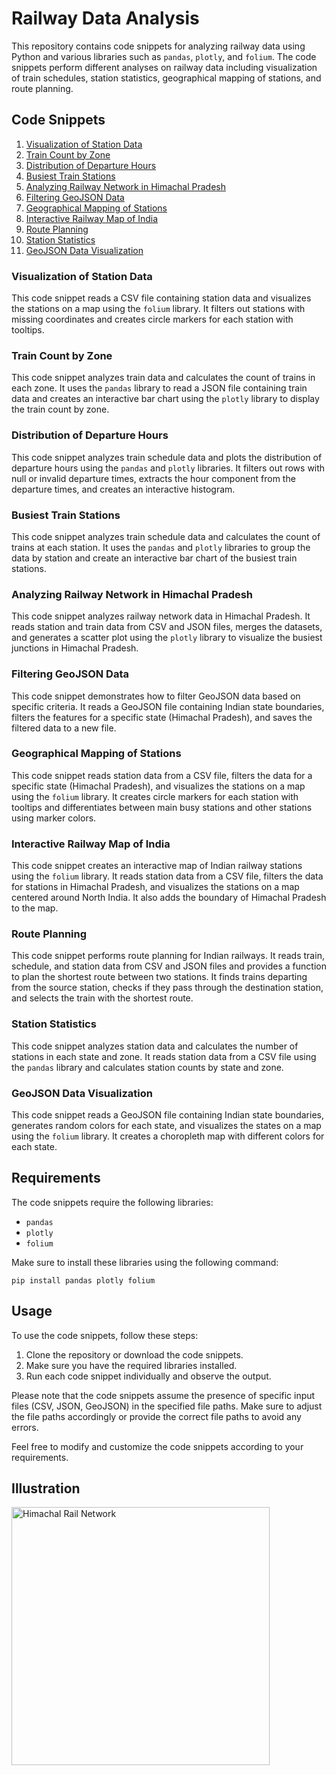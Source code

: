 # Railway Data Analysis

This repository contains code snippets for analyzing railway data using Python and various libraries such as `pandas`, `plotly`, and `folium`. The code snippets perform different analyses on railway data including visualization of train schedules, station statistics, geographical mapping of stations, and route planning.

## Code Snippets

1. [Visualization of Station Data](#visualization-of-station-data)
2. [Train Count by Zone](#train-count-by-zone)
3. [Distribution of Departure Hours](#distribution-of-departure-hours)
4. [Busiest Train Stations](#busiest-train-stations)
5. [Analyzing Railway Network in Himachal Pradesh](#analyzing-railway-network-in-himachal-pradesh)
6. [Filtering GeoJSON Data](#filtering-geojson-data)
7. [Geographical Mapping of Stations](#geographical-mapping-of-stations)
8. [Interactive Railway Map of India](#interactive-railway-map-of-india)
9. [Route Planning](#route-planning)
10. [Station Statistics](#station-statistics)
11. [GeoJSON Data Visualization](#geojson-data-visualization)

### Visualization of Station Data

This code snippet reads a CSV file containing station data and visualizes the stations on a map using the `folium` library. It filters out stations with missing coordinates and creates circle markers for each station with tooltips. 

### Train Count by Zone

This code snippet analyzes train data and calculates the count of trains in each zone. It uses the `pandas` library to read a JSON file containing train data and creates an interactive bar chart using the `plotly` library to display the train count by zone.

### Distribution of Departure Hours

This code snippet analyzes train schedule data and plots the distribution of departure hours using the `pandas` and `plotly` libraries. It filters out rows with null or invalid departure times, extracts the hour component from the departure times, and creates an interactive histogram.

### Busiest Train Stations

This code snippet analyzes train schedule data and calculates the count of trains at each station. It uses the `pandas` and `plotly` libraries to group the data by station and create an interactive bar chart of the busiest train stations.

### Analyzing Railway Network in Himachal Pradesh

This code snippet analyzes railway network data in Himachal Pradesh. It reads station and train data from CSV and JSON files, merges the datasets, and generates a scatter plot using the `plotly` library to visualize the busiest junctions in Himachal Pradesh.

### Filtering GeoJSON Data

This code snippet demonstrates how to filter GeoJSON data based on specific criteria. It reads a GeoJSON file containing Indian state boundaries, filters the features for a specific state (Himachal Pradesh), and saves the filtered data to a new file.

### Geographical Mapping of Stations

This code snippet reads station data from a CSV file, filters the data for a specific state (Himachal Pradesh), and visualizes the stations on a map using the `folium` library. It creates circle markers for each station with tooltips and differentiates between main busy stations and other stations using marker colors.

### Interactive Railway Map of India

This code snippet creates an interactive map of Indian railway stations using the `folium` library. It reads station data from a CSV file, filters the data for stations in Himachal Pradesh, and visualizes the stations on a map centered around North India. It also adds the boundary of Himachal Pradesh to the map.

### Route Planning

This code snippet performs route planning for Indian railways. It reads train, schedule, and station data from CSV and JSON files and provides a function to plan the shortest route between two stations. It finds trains departing from the source station, checks if they pass through the destination station, and selects the train with the shortest route.

### Station Statistics

This code snippet analyzes station data and calculates the number of stations in each state and zone. It reads station data from a CSV file using the `pandas` library and calculates station counts by state and zone.

### GeoJSON Data Visualization

This code snippet reads a GeoJSON file containing Indian state boundaries, generates random colors for each state, and visualizes the states on a map using the `folium` library. It creates a choropleth map with different colors for each state.

## Requirements

The code snippets require the following libraries:

- `pandas`
- `plotly`
- `folium`

Make sure to install these libraries using the following command:

```
pip install pandas plotly folium
```

## Usage

To use the code snippets, follow these steps:

1. Clone the repository or download the code snippets.
2. Make sure you have the required libraries installed.
3. Run each code snippet individually and observe the output.

Please note that the code snippets assume the presence of specific input files (CSV, JSON, GeoJSON) in the specified file paths. Make sure to adjust the file paths accordingly or provide the correct file paths to avoid any errors. 

Feel free to modify and customize the code snippets according to your requirements.


## Illustration
<img width="413" alt="Himachal Rail Network" src="https://github.com/ishan-1010/Railway-Data-Analysis/assets/98383932/01a9a4b9-f3e4-40f1-91af-036165739236">

